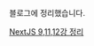 블로그에 정리했습니다.

[NextJS 9,11,12강 정리](https://inblog.ai/luke/nextjs-13-15%EA%B0%95-%EC%A0%95%EB%A6%AC-23603?traffic_type=internal)
